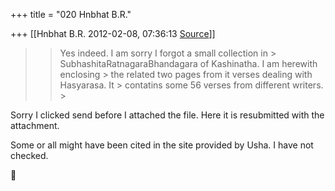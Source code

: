 +++
title = "020 Hnbhat B.R."

+++
[[Hnbhat B.R.	2012-02-08, 07:36:13 [Source](https://groups.google.com/g/bvparishat/c/bGxE4ZjKQYo)]]



> 
> > 
> > 
> >   
> > 
> > 
> > 
> > Yes indeed. I am sorry I forgot a small collection in > SubhashitaRatnagaraBhandagara of Kashinatha. I am herewith enclosing > the related two pages from it verses dealing with Hasyarasa. It > contatins some 56 verses from different writers. >
> 
> > 
> > 
> > 
> > 
> >   
> > 
> > 

  

Sorry I clicked send before I attached the file. Here it is resubmitted with the attachment. 

  

Some or all might have been cited in the site provided by Usha. I have not checked.



